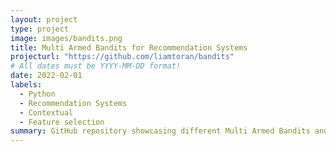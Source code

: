 ```yaml
---
layout: project
type: project
image: images/bandits.png
title: Multi Armed Bandits for Recommendation Systems
projecturl: "https://github.com/liamtoran/bandits"
# All dates must be YYYY-MM-DD format!
date: 2022-02-01
labels:
  - Python
  - Recommendation Systems
  - Contextual
  - Feature selection
summary: GitHub repository showcasing different Multi Armed Bandits and Contextual MAB algorithms with implementations on real recommendation data.
---
```

